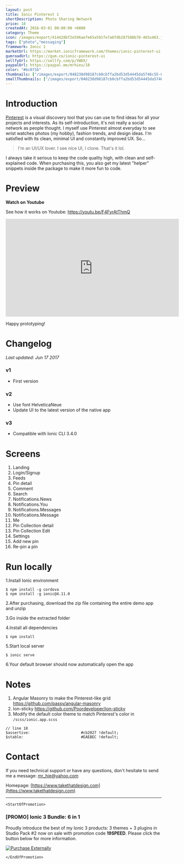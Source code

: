 ```yaml
---
layout: post
title: Ionic Pinterest 1
shortDescription: Photo Sharing Network 
price: 18
createdAt: 2016-03-01 00:00:00 +0800
category: Theme
icon: /images/export/414428bf2e596aefe65a591fe7a6fdb287588b70-465x463.jpg
tags: ["photo","messaging"]
framework: Ionic 1
marketUrl: https://market.ionicframework.com/themes/ionic-pinterest-ui
gumroadUrl: https://gum.co/ionic-pinterest-ui
sellfyUrl: https://sellfy.com/p/YWDX/
paypalUrl: https://paypal.me/mrhieu/18
color: "#bc071b"
thumbnails: ["/images/export/048238d98187cb0cbffa2bd53d54445da5746c55-665x1182.jpg","/images/export/a6b8bf6610f61421351edeccf84f9394b6fbd3e3-665x1182.jpg","/images/export/afebc0ca422e8016ebb2c5588479370988bd07ef-665x1182.jpg","/images/export/9f10e1b0dd8c7f5356093d42eb717ff47b8ff5ff-665x1182.jpg","/images/export/b6e3e783f5152129512f363f444bc6201602dd1b-665x1182.jpg","/images/export/cacccd486bcb2f0c1a79d4ec63b2148d774bc852-665x1182.jpg"]
smallThumbnails: ["/images/export/048238d98187cb0cbffa2bd53d54445da5746c55-665x1182.jpg","/images/export/a6b8bf6610f61421351edeccf84f9394b6fbd3e3-665x1182.jpg","/images/export/afebc0ca422e8016ebb2c5588479370988bd07ef-665x1182.jpg"]
---
```


# Introduction

[Pinterest](http://www.pinterest.com/) is a visual discovery tool that you can use to find ideas for all your projects and interests. As its self-introduction, it's not really a social network as people thought. I myself use Pinterest almost everyday to see wrist watches photos (my hobby), fashion trends, and design ideas. I'm satisfied with its clean, minimal UI and constantly improved UX. So...

> I'm an UI/UX lover. I see nice UI, I clone. That's it lol.

I always take it serious to keep the code quality high, with clean and self-explained code. When purchasing this, you also get my latest "helper" snippets inside the package to make it more fun to code.


# Preview




**Watch on Youtube**

See how it works on Youtube: https://youtu.be/F4FyrAtThmQ

<iframe width="560" height="315" src="https://www.youtube.com/embed/F4FyrAtThmQ" frameborder="0" allow="accelerometer; autoplay; encrypted-media; gyroscope; picture-in-picture" allowfullscreen></iframe>


Happy prototyping!


# Changelog

*Last updated: Jun 17 2017*

### v1

* First version

### v2

* Use font HelveticaNeue
* Update UI to the latest version of the native app

### v3

* Compatible with Ionic CLI 3.4.0


# Screens

1. Landing
2. Login/Signup
3. Feeds
4. Pin detail
5. Comment
6. Search
7. Notifications.News
8. Notifications.You
9. Notifications.Messages
10. Notifications.Message
11. Me
12. Pin Collection detail
13. Pin Collection Edit
14. Settings
15. Add new pin
16. Re-pin a pin

# Run locally
1.Install Ionic environment

```
$ npm install -g cordova
$ npm install -g ionic@4.11.0
```

2.After purchasing, download the zip file containing the entire demo app and unzip

3.Go inside the extracted folder

4.Install all dependencies

```
$ npm install
```

5.Start local server
```
$ ionic serve
```

6.Your default browser should now automatically open the app


# Notes

1. Angular Masonry to make the Pinterest-like grid https://github.com/passy/angular-masonry
2. Ion-sticky https://github.com/Poordeveloper/ion-sticky
3. Modify the default color theme to match Pinterest's color in `/scss/ionic.app.scss`

```
// line 18
$assertive:                       #cb2027 !default;
$stable:                          #EAEBEC !default;
```


# Contact
If you need technical support or have any questions, don't hesitate to send me a message: [mr_hie@yahoo.com](mailto:mr_hie@yahoo.com)

Homepage: [https://www.takethatdesign.com](https://www.takethatdesign.com)


------------------

`<StartOfPromotion>`
### [PROMO] Ionic 3 Bundle: 6 in 1
Proudly introduce the best of my Ionic 3 products: 3 themes + 3 plugins in Studio Pack #2  now on sale with promotion code **19SPEED**. Please click the button below for more information.

[![Purchase Externally](http://bit.ly/2E4p4z3)](https://gum.co/ionic3-ui-bundle)

`</EndOfPromotion>`